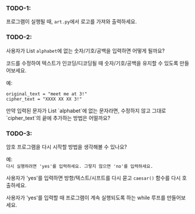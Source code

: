 ### TODO-1:  
프로그램이 실행될 때, `art.py`에서 로고를 가져와 출력하세요.

### TODO-2:  
사용자가 List `alphabet`에 없는 숫자/기호/공백을 입력하면 어떻게 될까요?  

코드를 수정하여 텍스트가 인코딩/디코딩될 때 숫자/기호/공백을 유지할 수 있도록 만들어보세요.  

예:  
```
original_text = "meet me at 3!"
cipher_text = "XXXX XX XX 3!"
```

<div class="hint">  
만약 입력된 문자가 List `alphabet`에 없는 문자라면, 수정하지 않고 그대로 `cipher_text`의 끝에 추가하는 방법은 어떨까요?  
</div>  

### TODO-3:  

암호 프로그램을 다시 시작할 방법을 생각해볼 수 있나요?  

예:  
`다시 실행하려면 'yes'를 입력하세요. 그렇지 않으면 'no'를 입력하세요.`  

사용자가 'yes'를 입력하면 방향/텍스트/시프트를 다시 묻고 `caesar()` 함수를 다시 호출하세요.  

<div class="hint">  
사용자가 'yes'를 입력할 때 프로그램이 계속 실행되도록 하는 while 루프를 만들어보세요.  
</div>